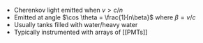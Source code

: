  - Cherenkov light emitted when $v>c/n$
 - Emitted at angle $\cos \theta = \frac{1}{n\beta}$ where $\beta = v/c$
 - Usually tanks filled with water/heavy water
 - Typically instrumented with arrays of [[PMTs]]